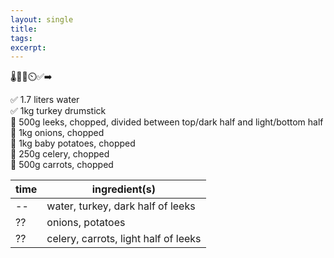 ```yaml
---
layout: single
title:  
tags: 
excerpt: 
---
```

🌡️🔪🥣⏲️✅➡️

✅ 1.7 liters water  
✅ 1kg turkey drumstick  
🔪 500g leeks, chopped, divided between top/dark half and light/bottom half  
🔪 1kg onions, chopped  
🔪 1kg baby potatoes, chopped  
🔪 250g celery, chopped  
🔪 500g carrots, chopped  

time|ingredient(s)
-|-
--|water, turkey, dark half of leeks
??|onions, potatoes
??|celery, carrots, light half of leeks

